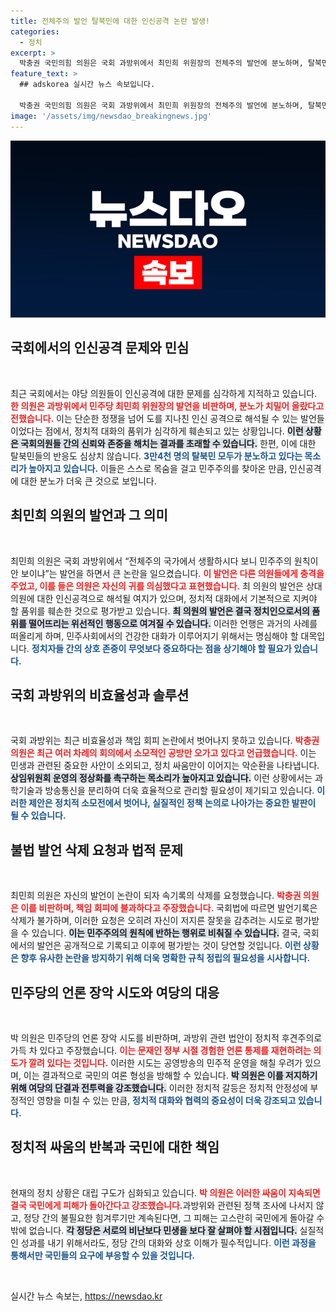 ```yaml
---
title: 전체주의 발언 탈북민에 대한 인신공격 논란 발생!
categories:
  - 정치
excerpt: >
  박충권 국민의힘 의원은 국회 과방위에서 최민희 위원장의 전체주의 발언에 분노하며, 탈북민들에 대한 인신공격이라 강조했다. 그는 민주당의 언론 장악 시도를 비판하며, 정상화를 촉구했다.
feature_text: >
  ## adskorea 실시간 뉴스 속보입니다.

  박충권 국민의힘 의원은 국회 과방위에서 최민희 위원장의 전체주의 발언에 분노하며, 탈북민들에 대한 인신공격이라 강조했다. 그는 민주당의 언론 장악 시도를 비판하며, 정상화를 촉구했다.
image: '/assets/img/newsdao_breakingnews.jpg'
---
```


<p><img src="/assets/img/newsdao_breakingnews.jpg" alt="adskorea 속보" /></p>

<h2 data-ke-size="size26">국회에서의 인신공격 문제와 민심</h2>

<p data-ke-size="size16">&nbsp;</p>

<p>최근 국회에서는 야당 의원들이 인신공격에 대한 문제를 심각하게 지적하고 있습니다. <b><span style="color: #ee2323;">한 의원은 과방위에서 민주당 최민희 위원장의 발언을 비판하며, 분노가 치밀어 올랐다고 전했습니다.</span></b> 이는 단순한 정쟁을 넘어 도를 지나친 인신 공격으로 해석될 수 있는 발언들이었다는 점에서, 정치적 대화의 품위가 심각하게 훼손되고 있는 상황입니다. <b><span style="background-color: #21538527;">이런 상황은 국회의원들 간의 신뢰와 존중을 해치는 결과를 초래할 수 있습니다.</span></b> 한편, 이에 대한 탈북민들의 반응도 심상치 않습니다. <b><span style="color: #1a5490;">3만4천 명의 탈북민 모두가 분노하고 있다는 목소리가 높아지고 있습니다.</span></b> 이들은 스스로 목숨을 걸고 민주주의를 찾아온 만큼, 인신공격에 대한 분노가 더욱 큰 것으로 보입니다.</p>

<h2 data-ke-size="size26">최민희 의원의 발언과 그 의미</h2>

<p data-ke-size="size16">&nbsp;</p>

<p>최민희 의원은 국회 과방위에서 “전체주의 국가에서 생활하시다 보니 민주주의 원칙이 안 보이냐”는 발언을 하면서 큰 논란을 일으켰습니다. <b><span style="color: #ee2323;">이 발언은 다른 의원들에게 충격을 주었고, 이를 들은 의원은 자신의 귀를 의심했다고 표현했습니다.</span></b> 최 의원의 발언은 상대 의원에 대한 인신공격으로 해석될 여지가 있으며, 정치적 대화에서 기본적으로 지켜야 할 품위를 훼손한 것으로 평가받고 있습니다. <b><span style="background-color: #21538527;">최 의원의 발언은 결국 정치인으로서의 품위를 떨어뜨리는 위선적인 행동으로 여겨질 수 있습니다.</span></b> 이러한 언행은 과거의 사례를 떠올리게 하며, 민주사회에서의 건강한 대화가 이루어지기 위해서는 명심해야 할 대목입니다. <b><span style="color: #1a5490;">정치자들 간의 상호 존중이 무엇보다 중요하다는 점을 상기해야 할 필요가 있습니다.</span></b></p>

<h2 data-ke-size="size26">국회 과방위의 비효율성과 솔루션</h2>

<p data-ke-size="size16">&nbsp;</p>

<p>국회 과방위는 최근 비효율성과 책임 회피 논란에서 벗어나지 못하고 있습니다. <b><span style="color: #ee2323;">박충권 의원은 최근 여러 차례의 회의에서 소모적인 공방만 오가고 있다고 언급했습니다.</span></b> 이는 민생과 관련된 중요한 사안이 소외되고, 정치 싸움만이 이어지는 악순환을 나타냅니다. <b><span style="background-color: #21538527;">상임위원회 운영의 정상화를 촉구하는 목소리가 높아지고 있습니다.</span></b> 이런 상황에서는 과학기술과 방송통신을 분리하여 더욱 효율적으로 관리할 필요성이 제기되고 있습니다. <b><span style="color: #1a5490;">이러한 제안은 정치적 소모전에서 벗어나, 실질적인 정책 논의로 나아가는 중요한 발판이 될 수 있습니다.</span></b></p>

<h2 data-ke-size="size26">불법 발언 삭제 요청과 법적 문제</h2>

<p data-ke-size="size16">&nbsp;</p>

<p>최민희 의원은 자신의 발언이 논란이 되자 속기록의 삭제를 요청했습니다. <b><span style="color: #ee2323;">박충권 의원은 이를 비판하며, 책임 회피에 불과하다고 주장했습니다.</span></b> 국회법에 따르면 발언기록은 삭제가 불가하며, 이러한 요청은 오히려 자신이 저지른 잘못을 감추려는 시도로 평가받을 수 있습니다. <b><span style="background-color: #21538527;">이는 민주주의의 원칙에 반하는 행위로 비춰질 수 있습니다.</span></b> 결국, 국회에서의 발언은 공개적으로 기록되고 이후에 평가받는 것이 당연할 것입니다. <b><span style="color: #1a5490;">이런 상황은 향후 유사한 논란을 방지하기 위해 더욱 명확한 규칙 정립의 필요성을 시사합니다.</span></b></p>

<h2 data-ke-size="size26">민주당의 언론 장악 시도와 여당의 대응</h2>

<p data-ke-size="size16">&nbsp;</p>

<p>박 의원은 민주당의 언론 장악 시도를 비판하며, 과방위 관련 법안이 정치적 후견주의로 가득 차 있다고 주장했습니다. <b><span style="color: #ee2323;">이는 문재인 정부 시절 경험한 언론 통제를 재현하려는 의도가 깔려 있다는 것입니다.</span></b> 이러한 시도는 공영방송의 민주적 운영을 해칠 우려가 있으며, 이는 결과적으로 국민의 여론 형성을 방해할 수 있습니다. <b><span style="background-color: #21538527;">박 의원은 이를 저지하기 위해 여당의 단결과 전투력을 강조했습니다.</span></b> 이러한 정치적 갈등은 정치적 안정성에 부정적인 영향을 미칠 수 있는 만큼, <b><span style="color: #1a5490;">정치적 대화와 협력의 중요성이 더욱 강조되고 있습니다.</span></b></p>

<h2 data-ke-size="size26">정치적 싸움의 반복과 국민에 대한 책임</h2>

<p data-ke-size="size16">&nbsp;</p>

<p>현재의 정치 상황은 대립 구도가 심화되고 있습니다. <b><span style="color: #ee2323;">박 의원은 이러한 싸움이 지속되면 결국 국민에게 피해가 돌아간다고 강조했습니다.</span></b>과방위와 관련된 정책 조사에 나서지 않고, 정당 간의 불필요한 힘겨루기만 계속된다면, 그 피해는 고스란히 국민에게 돌아갈 수밖에 없습니다. <b><span style="background-color: #21538527;">각 정당은 서로의 비난보다 민생을 보다 잘 살펴야 할 시점입니다.</span></b> 실질적인 성과를 내기 위해서라도, 정당 간의 대화와 상호 이해가 필수적입니다. <b><span style="color: #1a5490;">이런 과정을 통해서만 국민들의 요구에 부응할 수 있을 것입니다.</span></b></p>

<p data-ke-size="size16">&nbsp;</p>
실시간 뉴스 속보는, <a href="https://newsdao.kr" rel="dofollow">https://newsdao.kr</a>



